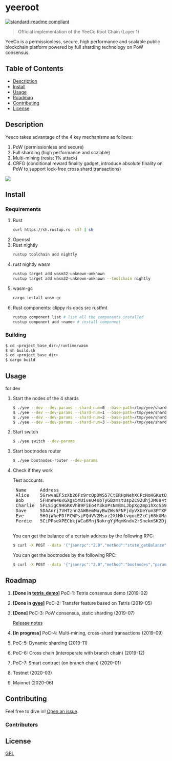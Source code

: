 # yeeroot

[![standard-readme compliant](https://img.shields.io/badge/readme%20style-standard-brightgreen.svg?style=flat-square)](https://github.com/RichardLitt/standard-readme)

> Official implementation of the YeeCo Root Chain (Layer 1)

YeeCo is a permissionless, secure, high performance and scalable public blockchain platform powered by full sharding technology on PoW consensus.

## Table of Contents

- [Description](#description)
- [Install](#install)
- [Usage](#usage)
- [Roadmap](#roadmap)
- [Contributing](#contributing)
- [License](#license)

## Description

Yeeco takes advantage of the 4 key mechanisms as follows:

1. PoW (permissionless and secure)
2. Full sharding (high performance and scalable)
3. Multi-mining (resist 1% attack)
4. CRFG (conditional reward finality gadget, introduce absolute finality on PoW to support lock-free cross shard transactions)

![](https://raw.githubusercontent.com/yeeco/wiki/master/assets/images/yeeco-mechanisms.jpg)

## Install

### Requirements
1. Rust
    ```sh
    curl https://sh.rustup.rs -sSf | sh
    ```
1. Openssl
1. Rust nightly
    ```sh
    rustup toolchain add nightly
    ```
1. rust nightly wasm
    ```sh
    rustup target add wasm32-unknown-unknown
    rustup target add wasm32-unknown-unknown --toolchain nightly
    ```
1. wasm-gc
    ```sh
    cargo install wasm-gc
    ```
1. Rust components: clippy rls docs src rustfmt
    ```sh
    rustup component list # list all the components installed
    rustup component add <name> # install component
    ```

### Building
```sh
$ cd <project_base_dir>/runtime/wasm
$ sh build.sh
$ cd <project_base_dir>
$ cargo build
```

## Usage
for dev

1. Start the nodes of the 4 shards
    ```sh
    $ ./yee --dev --dev-params --shard-num=0 --base-path=/tmp/yee/shard_0 --mine
    $ ./yee --dev --dev-params --shard-num=1 --base-path=/tmp/yee/shard_1 --mine
    $ ./yee --dev --dev-params --shard-num=2 --base-path=/tmp/yee/shard_2 --mine
    $ ./yee --dev --dev-params --shard-num=3 --base-path=/tmp/yee/shard_3 --mine
    ```

1. Start switch
    ```sh
    $ ./yee switch --dev-params
    ```
    
1. Start bootnodes router
    ```sh
    $ ./yee bootnodes-router --dev-params
    ```

1. Check if they work
    
    Test accounts:
    
    <pre>
    Name     Address                                           Shard num
    Alice    5GrwvaEF5zXb26Fz9rcQpDWS57CtERHpNehXCPcNoHGKutQY  1
    Bob      5FHneW46xGXgs5mUiveU4sbTyGBzmstUspZC92UhjJM694ty  0
    Charlie  5FLSigC9HGRKVhB9FiEo4Y3koPsNmBmLJbpXg2mp1hXcS59Y  2
    Dave     5DAAnrj7VHTznn2AWBemMuyBwZWs6FNFjdyVXUeYum3PTXFy  0
    Eve      5HGjWAeFDfFCWPsjFQdVV2Msvz2XtMktvgocEZcCj68kUMaw  2
    Ferdie   5CiPPseXPECbkjWCa6MnjNokrgYjMqmKndv2rSnekmSK2DjL  0
    </pre>
  
    You can get the balance of a certain address by the following RPC: 
    ```sh
    $ curl -X POST --data '{"jsonrpc":"2.0","method":"state_getBalance","params":["5GrwvaEF5zXb26Fz9rcQpDWS57CtERHpNehXCPcNoHGKutQY"],"id":1}' localhost:10033 -H 'Content-Type: application/json'
    ```
    
    You can get the bootnodes by the following RPC: 
    ```sh
    $ curl -X POST --data '{"jsonrpc":"2.0","method":"bootnodes","params":[],"id":1}' localhost:50001 -H 'Content-Type: application/json'
    ```

## Roadmap
1. **[Done in [tetris_demo](https://github.com/yeeco/tetris_demo)]** PoC-1: Tetris consensus demo (2019-02)
2. **[Done in [gyee](https://github.com/yeeco/gyee)]** PoC-2: Transfer feature based on Tetris (2019-05)
1. **[Done]** PoC-3: PoW consensus, static sharding (2019-07)
    
    [Release notes](https://github.com/yeeco/wiki/blob/master/docs/release-notes/poc3-release-notes.md)
1. **[In progress]** PoC-4: Multi-mining, cross-shard transactions (2019-09)
1. PoC-5: Dynamic sharding (2019-11)
1. PoC-6: Cross chain (interoperate with branch chain) (2019-12)
1. PoC-7: Smart contract (on branch chain) (2020-01)
1. Testnet (2020-03)
1. Mainnet (2020-06)

## Contributing

Feel free to dive in! [Open an issue](./issues/new).

### Contributors


## License

[GPL](LICENSE)
